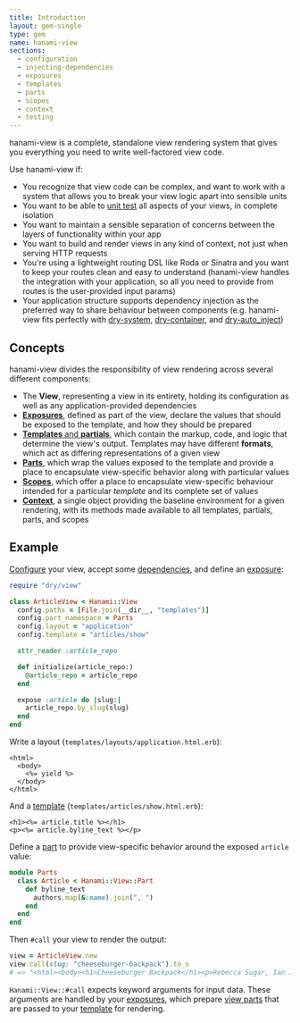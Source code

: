 ```yaml
---
title: Introduction
layout: gem-single
type: gem
name: hanami-view
sections:
  - configuration
  - injecting-dependencies
  - exposures
  - templates
  - parts
  - scopes
  - context
  - testing
---
```


hanami-view is a complete, standalone view rendering system that gives you everything you need to write well-factored view code.

Use hanami-view if:

- You recognize that view code can be complex, and want to work with a system that allows you to break your view logic apart into sensible units
- You want to be able to [unit test](docs::testing) all aspects of your views, in complete isolation
- You want to maintain a sensible separation of concerns between the layers of functionality within your app
- You want to build and render views in any kind of context, not just when serving HTTP requests
- You're using a lightweight routing DSL like Roda or Sinatra and you want to keep your routes clean and easy to understand (hanami-view handles the integration with your application, so all you need to provide from routes is the user-provided input params)
- Your application structure supports dependency injection as the preferred way to share behaviour between components (e.g. hanami-view fits perfectly with [dry-system](/gems/dry-system), [dry-container](/gems/dry-container), and [dry-auto_inject](/gems/dry-auto_inject))

## Concepts

hanami-view divides the responsibility of view rendering across several different components:

- The **View**, representing a view in its entirety, holding its configuration as well as any application-provided dependencies
- [**Exposures**](docs::exposures), defined as part of the view, declare the values that should be exposed to the template, and how they should be prepared
- [**Templates** and **partials**](docs::templates), which contain the markup, code, and logic that determine the view's output. Templates may have different **formats**, which act as differing representations of a given view
- [**Parts**](docs::parts), which wrap the values exposed to the template and provide a place to encapsulate view-specific behavior along with particular values
- [**Scopes**](docs::scopes), which offer a place to encapsulate view-specific behaviour intended for a particular _template_ and its complete set of values
- [**Context**](docs::context), a single object providing the baseline environment for a given rendering, with its methods made available to all templates, partials, parts, and scopes

## Example

[Configure](docs::configuration) your view, accept some [dependencies](docs::injecting-dependencies), and define an [exposure](docs::exposures):

```ruby
require "dry/view"

class ArticleView < Hanami::View
  config.paths = [File.join(__dir__, "templates")]
  config.part_namespace = Parts
  config.layout = "application"
  config.template = "articles/show"

  attr_reader :article_repo

  def initialize(article_repo:)
    @article_repo = article_repo
  end

  expose :article do |slug:|
    article_repo.by_slug(slug)
  end
end
```

Write a layout (`templates/layouts/application.html.erb`):

```erb
<html>
  <body>
    <%= yield %>
  </body>
</html>
```

And a [template](docs::templates) (`templates/articles/show.html.erb`):

```erb
<h1><%= article.title %></h1>
<p><%= article.byline_text %></p>
```

Define a [part](docs::parts) to provide view-specific behavior around the exposed `article` value:

```ruby
module Parts
  class Article < Hanami::View::Part
    def byline_text
      authors.map(&:name).join(", ")
    end
  end
end
```

Then `#call` your view to render the output:

```ruby
view = ArticleView.new
view.call(slug: "cheeseburger-backpack").to_s
# => "<html><body><h1>Cheeseburger Backpack</h1><p>Rebecca Sugar, Ian Jones-Quartey</p></body></html>
```

`Hanami::View::#call` expects keyword arguments for input data. These arguments are handled by your [exposures](docs::exposures), which prepare [view parts](docs::parts) that are passed to your [template](docs::templates) for rendering.
